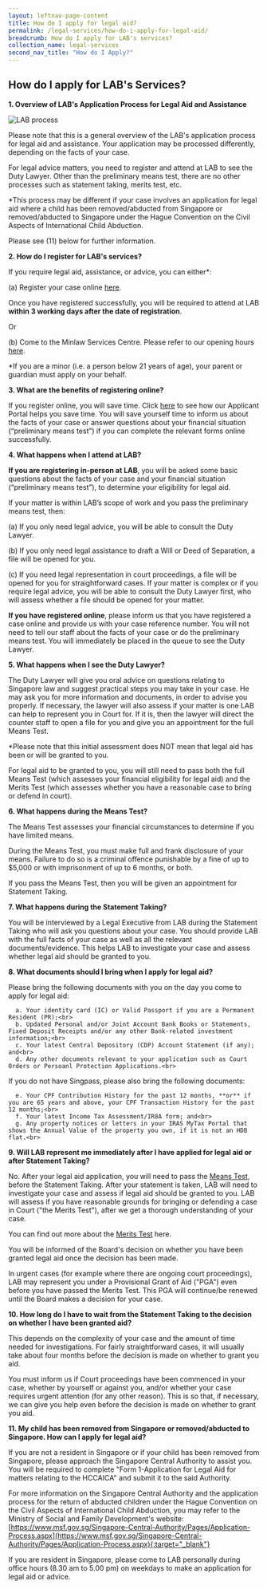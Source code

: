 ```yaml
---
layout: leftnav-page-content
title: How do I apply for legal aid?
permalink: /legal-services/how-do-i-apply-for-legal-aid/
breadcrumb: How do I apply for LAB's services?
collection_name: legal-services
second_nav_title: "How do I Apply?"
---
```


How do I apply for LAB's Services?
---

**1. Overview of LAB's Application Process for Legal Aid and Assistance**<br>

<div class="image"><img src="/images/LAB process workflow.jpg" alt="LAB process" title="LAB process"></div>

Please note that this is a general overview of the LAB's application process for legal aid and assistance. Your application may be processed differently, depending on the facts of your case.

For legal advice matters, you need to register and attend at LAB to see the Duty Lawyer. Other than the preliminary means test, there are no other processes such as statement taking, merits test, etc.

*This process may be different if your case involves an application for legal aid where a child has been removed/abducted from Singapore or removed/abducted to Singapore under the Hague Convention on the Civil Aspects of International Child Abduction.

Please see (11) below for further information. 


**2. How do I register for LAB's services?**<br>

If you require legal aid, assistance, or advice, you can either*:

(a) Register your case online [here](https://eservices.mlaw.gov.sg/labesvc/).

Once you have registered successfully, you will be required to attend at LAB **within 3 working days after the date of registration**.

Or

(b) Come to the Minlaw Services Centre. Please refer to our opening hours [here](https://lab.mlaw.gov.sg/about-us/contact-us/).

*If you are a minor (i.e. a person below 21 years of age), your parent or guardian must apply on your behalf.  


**3. What are the benefits of registering online?**<br>

If you register online, you will save time. Click [here](https://youtu.be/PwYQJi9aCns) to see how our Applicant Portal helps you save time. You will save yourself time to inform us about the facts of your case or answer questions about your financial situation (“preliminary means test”) if you can complete the relevant forms online successfully.


**4. What happens when I attend at LAB?**<br>

**If you are registering in-person at LAB**, you will be asked some basic questions about the facts of your case and your financial situation (“preliminary means test”), to determine your eligibility for legal aid.
  
If your matter is within LAB’s scope of work and you pass the preliminary means test, then:

(a) If you only need legal advice, you will be able to consult the Duty Lawyer.

(b) If you only need legal assistance to draft a Will or Deed of Separation, a file will be opened for you.

(c) If you need legal representation in court proceedings, a file will be opened for you for straightforward cases. If your matter is complex or if you require legal advice, you will be able to consult the Duty Lawyer first, who will assess whether a file should be opened for your matter. 

**If you have registered online**, please inform us that you have registered a case online and provide us with your case reference number. You will not need to tell our staff about the facts of your case or do the preliminary means test. You will immediately be placed in the queue to see the Duty Lawyer. 
  
  
**5. What happens when I see the Duty Lawyer?**<br>

The Duty Lawyer will give you oral advice on questions relating to Singapore law and suggest practical steps you may take in your case. He may ask you for more information and documents, in order to advise you properly. If necessary, the lawyer will also assess if your matter is one LAB can help to represent you in Court for. If it is, then the lawyer will direct the counter staff to open a file for you and give you an appointment for the full Means Test.

*Please note that this initial assessment does NOT mean that legal aid has been or will be granted to you. 

For legal aid to be granted to you, you will still need to pass both the full Means Test (which assesses your financial eligibility for legal aid) and the Merits Test (which assesses whether you have a reasonable case to bring or defend in court).


**6. What happens during the Means Test?**<br>

The Means Test assesses your financial circumstances to determine if you have limited means.  

During the Means Test, you must make full and frank disclosure of your means. Failure to do so is a criminal offence punishable by a fine of up to $5,000 or with imprisonment of up to 6 months, or both. 

If you pass the Means Test, then you will be given an appointment for Statement Taking.


**7. What happens during the Statement Taking?**<br>

You will be interviewed by a Legal Executive from LAB during the Statement Taking who will ask you questions about your case. You should provide LAB with the full facts of your case as well as all the relevant documents/evidence. This helps LAB to investigate your case and assess whether legal aid should be granted to you. 


**8. What documents should I bring when I apply for legal aid?**<br>

  Please bring the following documents with you on the day you come to apply for legal aid:<br>
  
      a. Your identity card (IC) or Valid Passport if you are a Permanent Resident (PR);<br>
      b. Updated Personal and/or Joint Account Bank Books or Statements, Fixed Deposit Receipts and/or any other Bank-related investment information;<br>
      c. Your latest Central Depository (CDP) Account Statement (if any); and<br>
      d. Any other documents relevant to your application such as Court Orders or Persoanl Protection Applications.<br>
 
 If you do not have Singpass, please also bring the following documents:<br>
 
      e. Your CPF Contribution History for the past 12 months, **or** if you are 65 years and above, your CPF Transaction History for the past 12 months;<br>
      f. Your latest Income Tax Assessment/IR8A form; and<br>
      g. Any property notices or letters in your IRAS MyTax Portal that shows the Annual Value of the property you own, if it is not an HDB flat.<br>
     
     
 
**9. Will LAB represent me immediately after I have applied for legal aid or after Statement Taking?**<br>

No. After your legal aid application, you will need to pass the <a href="/legal-services/taking-the-means-test/">Means Test</a>, before the Statement Taking. After your statement is taken, LAB will need to investigate your case and assess if legal aid should be granted to you. LAB will assess if you have reasonable grounds for bringing or defending a case in Court ("the Merits Test"), after we get a thorough understanding of your case. 

You can find out more about the <a href="/legal-services/taking-the-merits-test/">Merits Test</a> here. 

You will be informed of the Board's decision on whether you have been granted legal aid once the decision has been made. 

In urgent cases (for example where there are ongoing court proceedings), LAB may represent you under a Provisional Grant of Aid ("PGA") even before you have passed the Merits Test. This PGA will continue/be renewed until the Board makes a decision for your case.<br>



**10. How long do I have to wait from the Statement Taking to the decision on whether I have been granted aid?**<br>

This depends on the complexity of your case and the amount of time needed for investigations. For fairly straightforward cases, it will usually take about four months before the decision is made on whether to grant you aid. 

You must inform us if Court proceedings have been commenced in your case, whether by yourself or against you, and/or whether your case requires urgent attention (for any other reason). This is so that, if necessary, we can give you help even before the decision is made on whether to grant you aid.  


**11. My child has been removed from Singapore or removed/abducted to Singapore. How can I apply for legal aid?**<br>

If you are not a resident in Singapore or if your child has been removed from Singapore, please approach the Singapore Central Authority to assist you. You will be required to complete "Form 1-Application for Legal Aid for matters relating to the HCCAICA" and submit it to the said Authority.

For more information on the Singapore Central Authority and the application process for the return of abducted children under the Hague Convention on the Civil Aspects of International Child Abduction, you may refer to the Ministry of Social and Family Development's website: [https://www.msf.gov.sg/Singapore-Central-Authority/Pages/Application-Process.aspx](https://www.msf.gov.sg/Singapore-Central-Authority/Pages/Application-Process.aspx){:target="_blank"}

If you are resident in Singapore, please come to LAB personally during office hours (8.30 am to 5.00 pm) on weekdays to make an application for legal aid or advice. 





